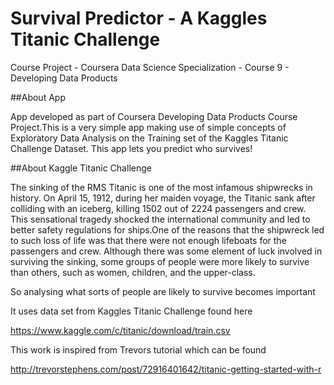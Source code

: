 # Survival Predictor - A Kaggles Titanic Challenge
Course Project - Coursera Data Science Specialization - Course 9 - Developing Data Products


##About App

App developed as part of Coursera Developing Data Products Course Project.This is a very simple app making use of simple concepts of Exploratory Data Analysis on the Training set of the Kaggles Titanic Challenge Dataset. This app lets you predict who survives!

##About Kaggle Titanic Challenge

The sinking of the RMS Titanic is one of the most infamous shipwrecks in history. On April 15, 1912, during her maiden voyage, the Titanic sank after colliding with an iceberg, killing 1502 out of 2224 passengers and crew. This sensational tragedy shocked the international community and led to better safety regulations for ships.One of the reasons that the shipwreck led to such loss of life was that there were not enough lifeboats for the passengers and crew. Although there was some element of luck involved in surviving the sinking, some groups of people were more likely to survive than others, such as women, children, and the upper-class.

So analysing what sorts of people are likely to survive becomes important


It uses data set from Kaggles Titanic Challenge found here

https://www.kaggle.com/c/titanic/download/train.csv 

This work is inspired from Trevors tutorial which can be found

http://trevorstephens.com/post/72916401642/titanic-getting-started-with-r 
